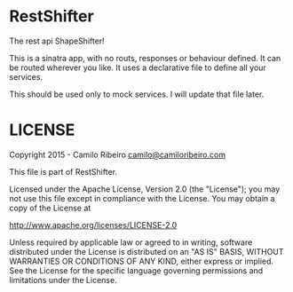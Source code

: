 # RestShifter

The rest api ShapeShifter!

This is a sinatra app, with no routs, responses or behaviour defined. It can be routed wherever you like. It uses a declarative file to define all your services.

This should be used only to mock services. I will update that file later.

LICENSE
=======

Copyright 2015 - Camilo Ribeiro camilo@camiloribeiro.com

This file is part of RestShifter.

Licensed under the Apache License, Version 2.0 (the "License"); you may not use this file except in compliance with the License. You may obtain a copy of the License at

http://www.apache.org/licenses/LICENSE-2.0

Unless required by applicable law or agreed to in writing, software distributed under the License is distributed on an "AS IS" BASIS, WITHOUT WARRANTIES OR CONDITIONS OF ANY KIND, either express or implied. See the License for the specific language governing permissions and limitations under the License.
